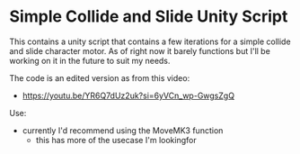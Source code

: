 # Simple Collide and Slide Unity Script

This contains a unity script that contains a few iterations for a simple collide and slide character motor. 
As of right now it barely functions but I'll be working on it in the future to suit my needs.

The code is an edited version as from this video:
- https://youtu.be/YR6Q7dUz2uk?si=6yVCn_wp-GwgsZgQ


Use:
- currently I'd recommend using the MoveMK3 function
  - this has more of the usecase I'm lookingfor
